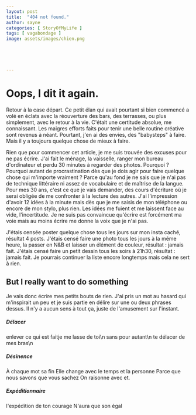 ```yaml
---
layout: post
title:  "404 not found."
author: sayne
categories: [ StoryOfMyLife ]
tags: [ vagabondage ]
image: assets/images/chien.png





---
```


# Oops, I dit it again.

Retour à la case départ. Ce petit élan qui avait pourtant si bien commencé a volé en éclats avec la réouverture des bars, des terrasses, ou plus simplement, avec le retour à la vie. C'était une certitude absolue, me connaissant. Les maigres efforts faits pour tenir une belle routine créative sont revenus à néant. Pourtant, j'en ai des envies, des "babysteps" à faire. Mais il y a toujours quelque chose de mieux à faire. 

Rien que pour commencer cet article, je me suis trouvée des excuses pour ne pas écrire. J'ai fait le ménage, la vaisselle, ranger mon bureau d'ordinateur et perdu 30 minutes à regarder des photos. Pourquoi ? Pourquoi autant de procrastination dès que je dois agir pour faire quelque chose qui m'importe vraiment ? Parce qu'au fond je ne sais que je n'ai pas de technique littéraire ni assez de vocabulaire et de maîtrise de la langue. Pour mes 30 ans, c'est ce que je vais demander, des cours d'écriture où je serai obligée de me confronter à la lecture des autres.  J'ai l'impression d'avoir 12 idées à la minute mais dès que je me saisis de mon téléphone ou encore de mon stylo, plus rien. Les idées me fuient et me laissent face au vide, l'incertitude. Je ne suis pas convaincue qu'écrire est forcément ma voie mais au moins écrire me donne la voix que je n'ai pas. 

J'étais censée poster quelque chose tous les jours sur mon insta caché, résultat 4 posts. J'étais censé faire une photo tous les jours à la même heure, la passer en N&B et laisser un élément de couleur, résultat : jamais fait. J'étais censé faire un petit dessin tous les soirs à 21h30, résultat : jamais fait. Je pourrais continuer la liste encore longtemps mais cela ne sert à rien.  



## But I really want to do something

Je vais donc écrire mes petits bouts de rien. J'ai pris un mot au hasard qui m'inspirait un peu et je suis partie en délire sur une ou deux phrases dessus. Il n'y a aucun sens à tout ça, juste de l'amusement sur l'instant.

##### Délacer

enlever ce qui est faitje me lasse de toi\n
sans pour autant\n
te délacer de mes bras\n

##### Désinence

À chaque mot sa fin
Elle change avec le temps et la personne
Parce que nous savons que vous sachez
On raisonne avec et. 

##### Expéditionnaire

l'expédition de ton courage
N'aura que son égal